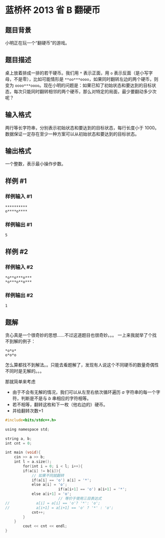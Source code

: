 # 蓝桥杯 2013 省 B 翻硬币

## 题目背景
小明正在玩一个“翻硬币”的游戏。
## 题目描述
桌上放着排成一排的若干硬币。我们用 `*` 表示正面，用 `o` 表示反面（是小写字母，不是零），比如可能情形是 `**oo***oooo`，如果同时翻转左边的两个硬币，则变为 `oooo***oooo`。现在小明的问题是：如果已知了初始状态和要达到的目标状态，每次只能同时翻转相邻的两个硬币，那么对特定的局面，最少要翻动多少次呢？
## 输入格式
两行等长字符串，分别表示初始状态和要达到的目标状态，每行长度小于 $1000$。
数据保证一定存在至少一种方案可以从初始状态和要达到的目标状态。
## 输出格式
一个整数，表示最小操作步数。
## 样例 #1
### 样例输入 #1
```
**********
o****o****
```
### 样例输出 #1
```
5
```
## 样例 #2
### 样例输入 #2
```
*o**o***o***
*o***o**o***
```
### 样例输出 #2
```
1
```

## 题解
贪心真是一个很奇妙的思想......不过这道题目也很奇妙。。。
一上来我就举了个找不到解的例子：
```
*o*o*
o*o*o
```
怎么算都找不到解法。。只能去看题解了，发现有人说这个不同硬币的数量奇偶性不同时是无解的。。。

那就简单来考虑
- 由于不会有无解的情况，我们可以从左至右依次循环遍历 $a$ 字符串的每一个字符，判断是不是与 $b$ 串相应的字符相等。
- 若不相等，翻转这枚和下一枚（他右边的）硬币。
- 并给翻转次数+1

```c++
#include<bits/stdc++.h>  
  
using namespace std;  
  
string a, b;  
int cnt = 0;  
  
int main (void){  
    cin >> a >> b;  
    int l = a.size();  
        for(int i = 0; i < l; i++){  
        if(a[i] != b[i]){  
            // 如果不同就翻转  
            if(a[i] == 'o') a[i] = '*';  
            else a[i] = 'o';  
                        if(a[i+1] == 'o') a[i+1] = '*';  
            else a[i+1] = 'o';  
                        // 等价于使用三目表达式  
//            a[i] = a[i] == 'o'? '*': 'o';  
//            a[i+1] = a[i+1] == 'o' ? '*' : 'o';  
            cnt++;  
        }  
    }  
        cout << cnt << endl;  
}
```
